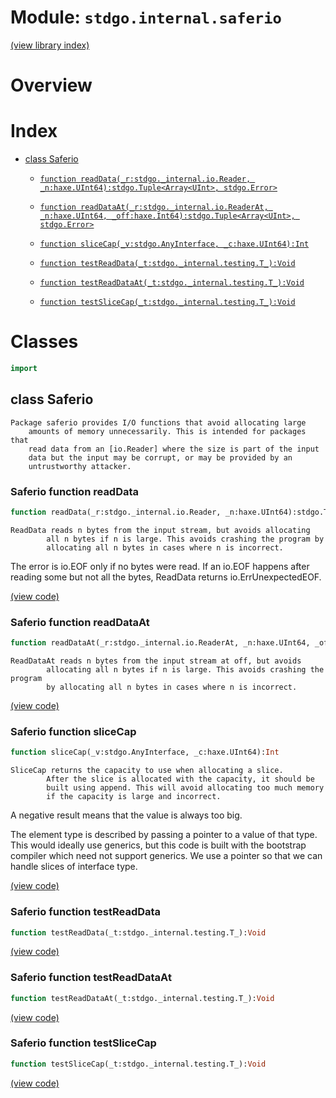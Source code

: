 # Module: `stdgo.internal.saferio`

[(view library index)](../../stdgo.md)


# Overview


# Index


- [class Saferio](<#class-saferio>)

  - [`function readData(_r:stdgo._internal.io.Reader, _n:haxe.UInt64):stdgo.Tuple<Array<UInt>, stdgo.Error>`](<#saferio-function-readdata>)

  - [`function readDataAt(_r:stdgo._internal.io.ReaderAt, _n:haxe.UInt64, _off:haxe.Int64):stdgo.Tuple<Array<UInt>, stdgo.Error>`](<#saferio-function-readdataat>)

  - [`function sliceCap(_v:stdgo.AnyInterface, _c:haxe.UInt64):Int`](<#saferio-function-slicecap>)

  - [`function testReadData(_t:stdgo._internal.testing.T_):Void`](<#saferio-function-testreaddata>)

  - [`function testReadDataAt(_t:stdgo._internal.testing.T_):Void`](<#saferio-function-testreaddataat>)

  - [`function testSliceCap(_t:stdgo._internal.testing.T_):Void`](<#saferio-function-testslicecap>)

# Classes


```haxe
import
```


## class Saferio


```
Package saferio provides I/O functions that avoid allocating large
    amounts of memory unnecessarily. This is intended for packages that
    read data from an [io.Reader] where the size is part of the input
    data but the input may be corrupt, or may be provided by an
    untrustworthy attacker.
```
### Saferio function readData


```haxe
function readData(_r:stdgo._internal.io.Reader, _n:haxe.UInt64):stdgo.Tuple<Array<UInt>, stdgo.Error>
```


```
ReadData reads n bytes from the input stream, but avoids allocating
        all n bytes if n is large. This avoids crashing the program by
        allocating all n bytes in cases where n is incorrect.
```

The error is io.EOF only if no bytes were read.
If an io.EOF happens after reading some but not all the bytes,
ReadData returns io.ErrUnexpectedEOF.  

[\(view code\)](<./Saferio.hx#L19>)


### Saferio function readDataAt


```haxe
function readDataAt(_r:stdgo._internal.io.ReaderAt, _n:haxe.UInt64, _off:haxe.Int64):stdgo.Tuple<Array<UInt>, stdgo.Error>
```


```
ReadDataAt reads n bytes from the input stream at off, but avoids
        allocating all n bytes if n is large. This avoids crashing the program
        by allocating all n bytes in cases where n is incorrect.
```
[\(view code\)](<./Saferio.hx#L30>)


### Saferio function sliceCap


```haxe
function sliceCap(_v:stdgo.AnyInterface, _c:haxe.UInt64):Int
```


```
SliceCap returns the capacity to use when allocating a slice.
        After the slice is allocated with the capacity, it should be
        built using append. This will avoid allocating too much memory
        if the capacity is large and incorrect.
```

A negative result means that the value is always too big.  


The element type is described by passing a pointer to a value of that type.
This would ideally use generics, but this code is built with
the bootstrap compiler which need not support generics.
We use a pointer so that we can handle slices of interface type.  

[\(view code\)](<./Saferio.hx#L49>)


### Saferio function testReadData


```haxe
function testReadData(_t:stdgo._internal.testing.T_):Void
```


[\(view code\)](<./Saferio.hx#L52>)


### Saferio function testReadDataAt


```haxe
function testReadDataAt(_t:stdgo._internal.testing.T_):Void
```


[\(view code\)](<./Saferio.hx#L55>)


### Saferio function testSliceCap


```haxe
function testSliceCap(_t:stdgo._internal.testing.T_):Void
```


[\(view code\)](<./Saferio.hx#L58>)


